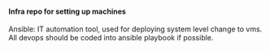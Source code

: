 #### Infra repo for setting up machines


Ansible:
IT automation tool, used for deploying system
level change to vms.
All devops should be coded into ansible playbook if possible.

